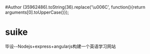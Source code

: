 #Author
(35962486).toString(36).replace('\u006C', function(){return arguments[0].toUpperCase()});
# suike
毕设--Nodejs+express+angularjs构建一个英语学习网站